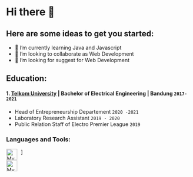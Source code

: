 # Hi there 👋

## Here are some ideas to get you started:
- 🌱 I’m currently learning Java and Javascript
- 👯 I’m looking to collaborate as Web Development
- 🤔 I’m looking for suggest for Web Development

## Education:

#### 1. [Telkom University](https://telkomuniversity.ac.id/) | Bachelor of Electrical Engineering | Bandung `2017-2021`
   - Head of Entrepreneurship Departement `2020 -2021`
   - Laboratory Research Assistant `2019 - 2020`
   - Public Relation Staff of Electro Premier League `2019`
   
### Languages and Tools:

<img align="left" alt="MySQL" width="30px" src="https://www.freepnglogos.com/uploads/javascript-png/javascript-logo-transparent-logo-javascript-images-3.png" style="margin-right:10px;" />]

<img align="left" alt="MySQL" width="30px" src="https://upload.wikimedia.org/wikipedia/commons/thumb/2/27/PHP-logo.svg/2560px-PHP-logo.svg.png" style="margin-right:10px;" />
